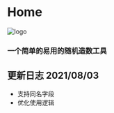 # Home
![logo](https://cdn.jsdelivr.net/gh/mikusugar/PictureBed@master/uPic/2021/06/logo.gif)

### 一个简单的易用的随机造数工具

## 更新日志 2021/08/03
+ 支持同名字段
+ 优化使用逻辑

